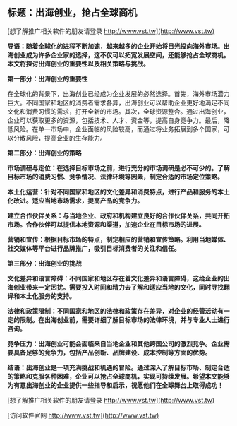 ## **标题：出海创业，抢占全球商机**

[想了解推广相关软件的朋友请登录 http://www.vst.tw](http://www.vst.tw)

**导语：随着全球化的进程不断加速，越来越多的企业开始将目光投向海外市场。出海创业成为许多企业家的选择，这不仅可以拓宽发展空间，还能够抢占全球商机。本文将探讨出海创业的重要性以及相关策略与挑战。**

**第一部分：出海创业的重要性**

在全球化的背景下，出海创业已经成为企业发展的必然选择。首先，海外市场潜力巨大。不同国家和地区的消费者需求各异，出海创业可以帮助企业更好地满足不同文化和消费习惯的需求，打开全新的市场。其次，全球资源整合。通过出海创业，企业可以获取更多的资源，包括技术、人才、资金等，提高自身竞争力。最后，降低风险。在单一市场中，企业面临的风险较高，而通过将业务拓展到多个国家，可以分散风险，提高企业的生存能力。

**第二部分：出海创业的策略**

**市场调研与定位：在选择目标市场之前，进行充分的市场调研是必不可少的。了解目标市场的消费习惯、竞争情况、法律环境等因素，制定合适的市场定位策略。**

**本土化运营：针对不同国家和地区的文化差异和消费特点，进行产品和服务的本土化改进。适应当地市场需求，提高产品的竞争力。**

**建立合作伙伴关系：与当地企业、政府和机构建立良好的合作伙伴关系，共同开拓市场。合作伙伴可以提供本地资源和渠道，加速企业在目标市场的进展。**

**营销和宣传：根据目标市场的特点，制定相应的营销和宣传策略。利用当地媒体、社交媒体等平台进行品牌推广，吸引目标消费者的关注和信任。**

**第三部分：出海创业的挑战**

**文化差异和语言障碍：不同国家和地区存在着文化差异和语言障碍，这给企业的出海创业带来一定困扰。需要投入时间和精力去了解和适应当地的文化，同时寻找翻译和本土化服务的支持。**

**法律和政策限制：不同国家和地区的法律和政策存在差异，对企业的经营活动有一定的限制。在出海创业前，需要详细了解目标市场的法律环境，并与专业人士进行咨询。**

**竞争压力：出海创业可能会面临来自当地企业和其他跨国公司的激烈竞争。企业需要具备足够的竞争力，包括产品创新、品牌建设、成本控制等方面的优势。**

**结语：出海创业是一项充满挑战和机遇的冒险。通过深入了解目标市场、制定合适的策略和克服各种困难，企业可以抢占全球商机，实现可持续发展。希望本文能够为有意出海创业的企业提供一些指导和启示，祝愿他们在全球舞台上取得成功！**

[想了解推广相关软件的朋友请登录 http://www.vst.tw](http://www.vst.tw)


[访问软件官网 http://www.vst.tw](http://www.vst.tw)
